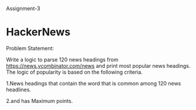 Assignment-3
# HackerNews
Problem Statement:


   Write a logic to parse 120 news headings from https://news.ycombinator.com/news and print most popular news headings.
The logic of popularity is based on the following criteria.


1.News headings that contain the word that is common among 120 news headlines.

2.and has Maximum points.
